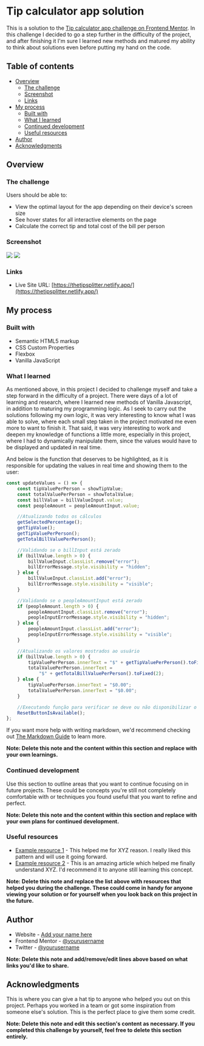 # Tip calculator app solution

This is a solution to the [Tip calculator app challenge on Frontend Mentor](https://www.frontendmentor.io/challenges/tip-calculator-app-ugJNGbJUX). In this challenge I decided to go a step further in the difficulty of the project, and after finishing it I'm sure I learned new methods and matured my ability to think about solutions even before putting my hand on the code.

## Table of contents

-   [Overview](#overview)
    -   [The challenge](#the-challenge)
    -   [Screenshot](#screenshot)
    -   [Links](#links)
-   [My process](#my-process)
    -   [Built with](#built-with)
    -   [What I learned](#what-i-learned)
    -   [Continued development](#continued-development)
    -   [Useful resources](#useful-resources)
-   [Author](#author)
-   [Acknowledgments](#acknowledgments)

## Overview

### The challenge

Users should be able to:

-   View the optimal layout for the app depending on their device's screen size
-   See hover states for all interactive elements on the page
-   Calculate the correct tip and total cost of the bill per person

### Screenshot

![](/images/desktop.PNG)
![](/images/mobile.PNG)

### Links

-   Live Site URL: [https://thetipsplitter.netlify.app/](https://thetipsplitter.netlify.app/)

## My process

### Built with

-   Semantic HTML5 markup
-   CSS Custom Properties
-   Flexbox
-   Vanilla JavaScript

### What I learned

As mentioned above, in this project I decided to challenge myself and take a step forward in the difficulty of a project. There were days of a lot of learning and research, where I learned new methods of Vanilla Javascript, in addition to maturing my programming logic. As I seek to carry out the solutions following my own logic, it was very interesting to know what I was able to solve, where each small step taken in the project motivated me even more to want to finish it. That said, it was very interesting to work and deepen my knowledge of functions a little more, especially in this project, where I had to dynamically manipulate them, since the values ​​would have to be displayed and updated in real time.

And below is the function that deserves to be highlighted, as it is responsible for updating the values ​​in real time and showing them to the user:

```js
const updateValues = () => {
    const tipValuePerPerson = showTipValue;
    const totalValuePerPerson = showTotalValue;
    const billValue = billValueInput.value;
    const peopleAmount = peopleAmountInput.value;

    //Atualizando todos os cálculos
    getSelectedPercentage();
    getTipValue();
    getTipValuePerPerson();
    getTotalBillValuePerPerson();

    //Validando se o billInput está zerado
    if (billValue.length > 0) {
        billValueInput.classList.remove("error");
        billErrorMessage.style.visibility = "hidden";
    } else {
        billValueInput.classList.add("error");
        billErrorMessage.style.visibility = "visible";
    }

    //Validando se o peopleAmountInput está zerado
    if (peopleAmount.length > 0) {
        peopleAmountInput.classList.remove("error");
        peopleInputErrorMessage.style.visibility = "hidden";
    } else {
        peopleAmountInput.classList.add("error");
        peopleInputErrorMessage.style.visibility = "visible";
    }

    //Atualizando os valores mostrados ao usuário
    if (billValue.length > 0) {
        tipValuePerPerson.innerText = "$" + getTipValuePerPerson().toFixed(2);
        totalValuePerPerson.innerText =
            "$" + getTotalBillValuePerPerson().toFixed(2);
    } else {
        tipValuePerPerson.innerText = "$0.00";
        totalValuePerPerson.innerText = "$0.00";
    }

    //Executando função para verificar se deve ou não disponibilizar o botão de reset
    ResetButtonIsAvailable();
};
```

If you want more help with writing markdown, we'd recommend checking out [The Markdown Guide](https://www.markdownguide.org/) to learn more.

**Note: Delete this note and the content within this section and replace with your own learnings.**

### Continued development

Use this section to outline areas that you want to continue focusing on in future projects. These could be concepts you're still not completely comfortable with or techniques you found useful that you want to refine and perfect.

**Note: Delete this note and the content within this section and replace with your own plans for continued development.**

### Useful resources

-   [Example resource 1](https://www.example.com) - This helped me for XYZ reason. I really liked this pattern and will use it going forward.
-   [Example resource 2](https://www.example.com) - This is an amazing article which helped me finally understand XYZ. I'd recommend it to anyone still learning this concept.

**Note: Delete this note and replace the list above with resources that helped you during the challenge. These could come in handy for anyone viewing your solution or for yourself when you look back on this project in the future.**

## Author

-   Website - [Add your name here](https://www.your-site.com)
-   Frontend Mentor - [@yourusername](https://www.frontendmentor.io/profile/yourusername)
-   Twitter - [@yourusername](https://www.twitter.com/yourusername)

**Note: Delete this note and add/remove/edit lines above based on what links you'd like to share.**

## Acknowledgments

This is where you can give a hat tip to anyone who helped you out on this project. Perhaps you worked in a team or got some inspiration from someone else's solution. This is the perfect place to give them some credit.

**Note: Delete this note and edit this section's content as necessary. If you completed this challenge by yourself, feel free to delete this section entirely.**
